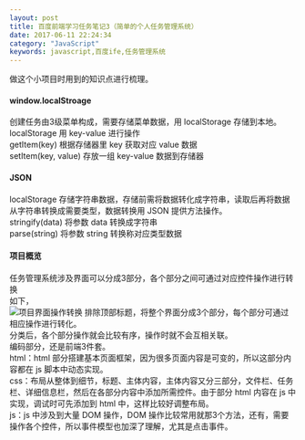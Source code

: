 ```yaml
---
layout: post
title: 百度前端学习任务笔记3（简单的个人任务管理系统）
date: 2017-06-11 22:24:34
category: "JavaScript"
keywords: javascript,百度ife,任务管理系统
---
```


做这个小项目时用到的知识点进行梳理。

#### window.localStroage  
创建任务由3级菜单构成，需要存储菜单数据，用 localStorage 存储到本地。  
localStorage 用 key-value 进行操作  
getItem(key)  根据存储器里 key 获取对应 value 数据  
setItem(key, value)  存放一组 key-value 数据到存储器  
#### JSON  
localStorage 存储字符串数据，存储前需将数据转化成字符串，读取后再将数据从字符串转换成需要类型，数据转换用 JSON 提供方法操作。  
stringify(data)  将参数 data 转换成字符串  
parse(string)  将参数 string 转换称对应类型数据  
#### 项目概览  
任务管理系统涉及界面可以分成3部分，各个部分之间可通过对应控件操作进行转换  
如下，  
![项目界面操作转换]({{site.baseurl}}/images/posts/页面操作流程.png)
排除顶部标题，将整个界面分成3个部分，每个部分可通过相应操作进行转化。  
分类后，各个部分操作就会比较有序，操作时就不会互相关联。  
编码部分，还是前端3件套。  
html：html 部分搭建基本页面框架，因为很多页面内容是可变的，所以这部分内容都在 js 脚本中动态实现。  
css：布局从整体到细节，标题、主体内容，主体内容又分三部分，文件栏、任务栏、详细信息栏，然后在各部分内容中添加所需控件。由于部分 html 内容在 js 中实现，调试时可先添加到 html 中，这样比较好调整布局。  
js：js 中涉及到大量 DOM 操作，DOM 操作比较常用就那3个方法，还有，需要操作各个控件，所以事件模型也加深了理解，尤其是点击事件。  


